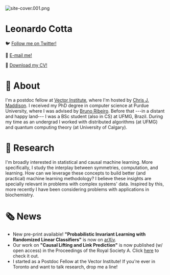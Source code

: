 # 

![site-cover.001.png](Untitled%20b94b7f1b34a44c6f85dfee9e7c895d85/site-cover.001.png)

# Leonardo Cotta

🐦 [Follow me on Twitter!](http://twitter.com/cottascience)

📩 [E-mail me!](mailto:leonardo.cotta@vectorinstitute.ai?subject=This)

💼 [Download my CV!](./cv.pdf)

# 💬 About

I'm a postdoc fellow at [Vector Institute](https://vectorinstitute.ai/), where I'm hosted by [Chris J. Maddison](https://www.cs.toronto.edu/~cmaddis/). I received my PhD degree in computer science at Purdue University, where I was advised by [Bruno Ribeiro](https://www.cs.purdue.edu/homes/ribeirob/). Before that ---in a distant and happy land--- I was a BSc student (also in CS) at UFMG, Brazil. During my time as an undergrad I worked with distributed algorithms (at UFMG) and quantum computing theory (at University of Calgary).

# 📝 Research

I'm broadly interested in statistical and causal machine learning. More specifically, I study the interplay between symmetries, computation, and learning. How can we leverage these concepts to build better (and practical) machine learning methodology? I believe these insights are specially relevant in problems with complex systems' data. Inspired by this, more recently I have been considering problems with applications in biochemistry.

# 🗞️ News

- New pre-print available! **"Probabilistic Invariant Learning with Randomized Linear Classifiers"** is now on [arXiv](https://arxiv.org/abs/2308.04412).
- Our work on **"Causal Lifting and Link Prediction"** is now published (w/ open access) in the Proceedings of the Royal Society A. Click [here](https://royalsocietypublishing.org/doi/10.1098/rspa.2023.0121) to check it out.
- I started as a Postdoc Fellow at the Vector Institute! If you're ever in Toronto and want to talk research, drop me a line!